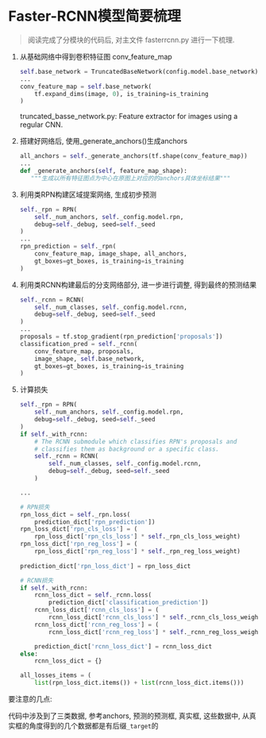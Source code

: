 # Faster-RCNN模型简要梳理

> 阅读完成了分模块的代码后, 对主文件 fasterrcnn.py 进行一下梳理.

1. 从基础网络中得到卷积特征图 conv_feature_map
    ```python
    self.base_network = TruncatedBaseNetwork(config.model.base_network)
    ...
    conv_feature_map = self.base_network(
        tf.expand_dims(image, 0), is_training=is_training
    )
    ```
    
    truncated_basse_network.py: Feature extractor for images using a regular CNN.
      
2. 搭建好网络后, 使用_generate_anchors()生成anchors
    
    ```python
    all_anchors = self._generate_anchors(tf.shape(conv_feature_map))
    ... 
    def _generate_anchors(self, feature_map_shape):
       """生成以所有特征图点为中心在原图上对应的的anchors具体坐标结果"""
    ``` 

3. 利用类RPN构建区域提案网络, 生成初步预测
    
    ```python
    self._rpn = RPN(
        self._num_anchors, self._config.model.rpn,
        debug=self._debug, seed=self._seed
    )
    ...
    rpn_prediction = self._rpn(
        conv_feature_map, image_shape, all_anchors,
        gt_boxes=gt_boxes, is_training=is_training
    )
    ```

4. 利用类RCNN构建最后的分支网络部分, 进一步进行调整, 得到最终的预测结果

    ```python
    self._rcnn = RCNN(
        self._num_classes, self._config.model.rcnn,
        debug=self._debug, seed=self._seed
    )
    ...
    proposals = tf.stop_gradient(rpn_prediction['proposals'])
    classification_pred = self._rcnn(
        conv_feature_map, proposals,
        image_shape, self.base_network,
        gt_boxes=gt_boxes, is_training=is_training
    )
    ```

5. 计算损失

    ```python
    self._rpn = RPN(
        self._num_anchors, self._config.model.rpn,
        debug=self._debug, seed=self._seed
    )
    if self._with_rcnn:
        # The RCNN submodule which classifies RPN's proposals and
        # classifies them as background or a specific class.
        self._rcnn = RCNN(
            self._num_classes, self._config.model.rcnn,
            debug=self._debug, seed=self._seed
        )   
 
    ...
 
    # RPN损失
    rpn_loss_dict = self._rpn.loss(
        prediction_dict['rpn_prediction'])
    rpn_loss_dict['rpn_cls_loss'] = (
        rpn_loss_dict['rpn_cls_loss'] * self._rpn_cls_loss_weight)
    rpn_loss_dict['rpn_reg_loss'] = (
        rpn_loss_dict['rpn_reg_loss'] * self._rpn_reg_loss_weight)
     
    prediction_dict['rpn_loss_dict'] = rpn_loss_dict

    # RCNN损失
    if self._with_rcnn:
        rcnn_loss_dict = self._rcnn.loss(
            prediction_dict['classification_prediction'])
        rcnn_loss_dict['rcnn_cls_loss'] = (
            rcnn_loss_dict['rcnn_cls_loss'] * self._rcnn_cls_loss_weight)
        rcnn_loss_dict['rcnn_reg_loss'] = (
            rcnn_loss_dict['rcnn_reg_loss'] * self._rcnn_reg_loss_weight)

        prediction_dict['rcnn_loss_dict'] = rcnn_loss_dict
    else:
        rcnn_loss_dict = {}

    all_losses_items = (
        list(rpn_loss_dict.items()) + list(rcnn_loss_dict.items()))  
    ```
    
要注意的几点:

代码中涉及到了三类数据, 参考anchors, 预测的预测框, 真实框, 这些数据中, 从真实框的角度得到的几个数据都是有后缀`_target`的